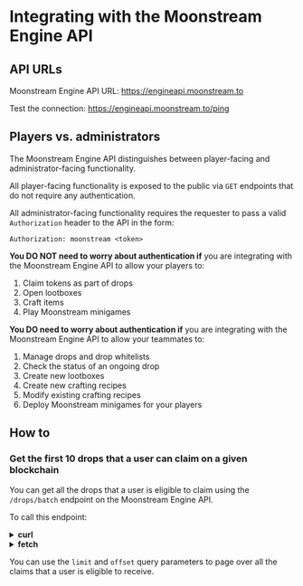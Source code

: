 # Integrating with the Moonstream Engine API

## API URLs

Moonstream Engine API URL: https://engineapi.moonstream.to

Test the connection: https://engineapi.moonstream.to/ping

## Players vs. administrators

The Moonstream Engine API distinguishes between player-facing and administrator-facing functionality.

All player-facing functionality is exposed to the public via `GET` endpoints that do not require any
authentication.

All administrator-facing functionality requires the requester to pass a valid `Authorization` header
to the API in the form:

```
Authorization: moonstream <token>
```

**You DO NOT need to worry about authentication if** you are integrating with the Moonstream Engine API to allow your players to:
1. Claim tokens as part of drops
2. Open lootboxes
3. Craft items
4. Play Moonstream minigames

**You DO need to worry about authentication if** you are integrating with the Moonstream Engine API to allow your teammates to:
1. Manage drops and drop whitelists
2. Check the status of an ongoing drop
3. Create new lootboxes
4. Create new crafting recipes
5. Modify existing crafting recipes
6. Deploy Moonstream minigames for your players

## How to

### Get the first 10 drops that a user can claim on a given blockchain

You can get all the drops that a user is eligible to claim using the `/drops/batch` endpoint on the Moonstream Engine API.

To call this endpoint:

<details>
<summary><b>curl</b></summary>

```
curl "https://engineapi.moonstream.to/drops/batch?blockchain=$BLOCKCHAIN&address=$PLAYER_ADDRESS&limit=$PAGE_SIZE&offset=$PAGE_NUMBER"
```

For example, to retrieve the first 10 drops for the address `0x1010000000000000000000000000000000000000` on the `polygon`
blockchain:

```
BLOCKCHAIN=polygon PLAYER_ADDRESS=0x1010000000000000000000000000000000000000 PAGE_SIZE=10 PAGE_NUMBER=0
curl "https://engineapi.moonstream.to/drops/batch?blockchain=$BLOCKCHAIN&address=$PLAYER_ADDRESS&limit=$PAGE_SIZE&offset=$PAGE_NUMBER"
```

The response would look like this:

```
[
  {
    "claimant": "0x1010000000000000000000000000000000000000",
    "claim_id": 2,
    "amount": 100,
    "amount_string": "100",
    "block_deadline": 29029492,
    "signature": "502ca83bc80827.....c1b",
    "dropper_claim_id": "42424242-4242-4242-4242-424242424242",
    "dropper_contract_address": "0x6bc613A25aFe159b70610b64783cA51C9258b92e",
    "blockchain": "polygon"
  },
]
```
</details>

<details>
<summary><b>fetch</b></summary>

```
fetch(`https://engineapi.moonstream.to/drops/batch?blockchain=${blockchain}&address=${playerAddress}&limit=${pageSize}&offset=${pageNumber}`)
```

For example, to retrieve the first 10 drops for the address `0x1010000000000000000000000000000000000000` on the `polygon`
blockchain:

```
let blockchain = "polygon";
let playerAddress = "0x1010000000000000000000000000000000000000";
let pageSize = 10;
let pageNumber = 0;
fetch(`https://engineapi.moonstream.to/drops/batch?blockchain=${blockchain}&address=${playerAddress}&limit=10&offset=0`)
```

The response would look like this (assuming the player had only one drop eligible for claim):

```
[
  {
    "claimant": "0x1010000000000000000000000000000000000000",
    "claim_id": 2,
    "amount": 100,
    "amount_string": "100",
    "block_deadline": 29029492,
    "signature": "502ca83bc80827.....c1b",
    "dropper_claim_id": "42424242-4242-4242-4242-424242424242",
    "dropper_contract_address": "0x6bc613A25aFe159b70610b64783cA51C9258b92e",
    "blockchain": "polygon"
  },
]
```
</details>

You can use the `limit` and `offset` query parameters to page over all the claims that a user is eligible to receive.
